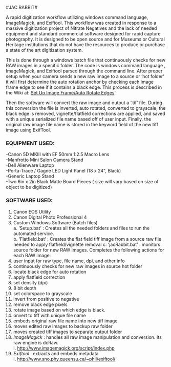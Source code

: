 #JAC.RABBIT#

A rapid digitization workflow utilizing windows command language, ImageMagick, and Exiftool. This workflow was created in response to a massive digitization project of Nitrate Negatives and the lack of needed equipment and standard commercial software designed for rapid capture photography. It is designed to be open source and for Museums or Cultural Heritage institutions that do not have the resources to produce or purchase a state of the art digitization system.

This is done through a windows batch file that continuously checks for new RAW images in a specific folder. The code is windows command language , ImageMagick, and Exiftool parsed through the command line. After proper setup when your camera sends a new raw image to a source or ‘hot folder’ it will first determine the auto rotation anchor by checking each image frame edge to see if it contains a black edge. This process is described in the Wiki at:  [Set Up Image Frame/Auto Rotate Edges](https://github.com/josephaaroncampbell/JAC.RABBIT/wiki/Workflow#set-up-image-frame-and-auto-rotate-image-edges)'. 

Then the software will convert the raw image and output a ‘.tif’ file. During this conversion the file is inverted, auto rotated, converted to grayscale, the black edge is removed, vignette/flatfield corrections are applied, and  saved with a unique serialized file name based off of user input. Finally, the original raw image file name is stored in the keyword field of the new tiff image using ExifTool.


### EQUIPMENT USED:

-Canon 5D MKIII with EF 50mm 1:2.5 Macro Lens  
-Manfrotto Mini Salon Camera Stand  
-Dell Alienware Laptop  
-Porta-Trace / Gagne LED Light Panel (18 x 24", Black)   
-Generic Laptop Stand  
-Two 6in x 2in Black Matte Board Pieces ( size will vary based on size of object to be digitized)  


### SOFTWARE USED:  

1. Canon EOS Utility    
2. Canon Digital Photo Professional 4    
3. Custom Windows Software (Batch files)    
a. ‘Setup.bat’ : Creates all the needed folders and files to run the automated service.    
b. ‘Flatfield.bat’ : Creates the flat field tiff image from a source raw file needed to apply flatfield/vignette removal  c. ‘jacRabbit.bat’ : monitors source folder for new RAW images. Completes the following actions for each RAW image:  
 1. user input for raw type, file name, dpi, and other info  
 2. continuously checks for new raw images in source hot folder  
 3. locate black edge for auto rotation  
 4. apply flatfield correction  
 5. set density (dpi)    
 6. 8 bit depth  
 7. set colorspace to grayscale  
 8. invert from positive to negative   
 9. remove black edge pixels  
 10. rotate image based on which edge is black.  
 11. onvert to tiff with unique file name  
 12. embeds original raw file name into new tiff image  
 13. moves edited raw images to backup raw folder  
 14. moves created tiff images to separate output folder  
4. _ImageMagick_ : handles all raw image manipulation and conversion. Its raw engine is dcRaw.  
     i. <http://www.imagemagick.org/script/index.php> 
5. _Exiftool_ : extracts and embeds metadata  
     i. <http://www.sno.phy.queensu.ca/~phil/exiftool/> 


